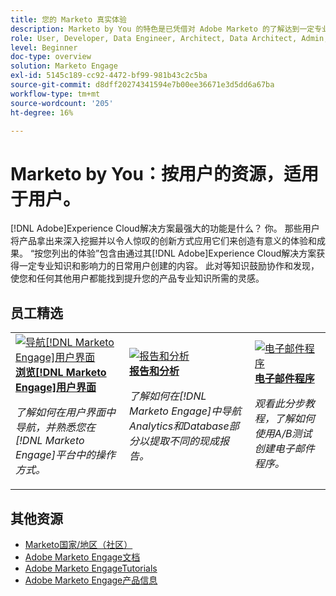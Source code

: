 ```yaml
---
title: 您的 Marketo 真实体验
description: Marketo by You 的特色是已凭借对 Adobe Marketo 的了解达到一定专业和影响力水平的普通用户创建的用户生成内容。
role: User, Developer, Data Engineer, Architect, Data Architect, Admin, Leader
level: Beginner
doc-type: overview
solution: Marketo Engage
exl-id: 5145c189-cc92-4472-bf99-981b43c2c5ba
source-git-commit: d8dff20274341594e7b00ee36671e3d5dd6a67ba
workflow-type: tm+mt
source-wordcount: '205'
ht-degree: 16%

---
```


# Marketo by You：按用户的资源，适用于用户。

[!DNL Adobe]Experience Cloud解决方案最强大的功能是什么？ 你。 那些用户将产品拿出来深入挖掘并以令人惊叹的创新方式应用它们来创造有意义的体验和成果。 “按您列出的体验”包含由通过其[!DNL Adobe]Experience Cloud解决方案获得一定专业知识和影响力的日常用户创建的内容。 此对等知识鼓励协作和发现，使您和任何其他用户都能找到提升您的产品专业知识所需的灵感。

<div id="recs-overview-body-1"></div>
<div id="recs-overview-body-2"></div>
<div id="recs-overview-body-3"></div>
<div id="recs-overview-body-4"></div>
<div id="recs-overview-body-5"></div>
<div id="recs-overview-body-6"></div>

<div id="staff-picks-section">

## 员工精选

<table>
<tr>
  <td>
    <a href="/help/marketo/fundamentals/ui-navigation.md">
      <img alt="导航[!DNL Marketo Engage]用户界面" src="https://video.tv.adobe.com/v/3450436?format=jpeg&captions=chi_hans" />
    </a>
    <div>
      <a href="/help/marketo/fundamentals/ui-navigation.md">
    <strong>浏览[!DNL Marketo Engage]用户界面</strong>
    </a>
    </div>
    <p>
    <em>了解如何在用户界面中导航，并熟悉您在[!DNL Marketo Engage]平台中的操作方式。</em>
    <p>
  </td>
  <td>
    <a href="/help/marketo/reporting/reporting-and-analytics.md">
      <img alt="报告和分析" src="https://video.tv.adobe.com/v/3446430?format=jpeg&captions=chi_hans" />
    </a>
    <div>
      <a href="/help/marketo/reporting/reporting-and-analytics.md">
    <strong>报告和分析</strong>
    </a>
    </div>
    <p>
    <em>了解如何在[!DNL Marketo Engage]中导航Analytics和Database部分以提取不同的现成报告。</em>
    <p>
  </td>
  <td>
    <a href="/help/marketo/programs/email-programs.md">
      <img alt="电子邮件程序" src="https://video.tv.adobe.com/v/3453377?format=jpeg&captions=chi_hans" />
    </a>
    <div>
      <a href="/help/marketo/programs/email-programs.md">
    <strong>电子邮件程序</strong>
    </a>
    </div>
    <p>
    <em>观看此分步教程，了解如何使用A/B测试创建电子邮件程序。</em>
    <p>
  </td>
</tr>
</table>

</div>

## 其他资源

* [Marketo国家/地区（社区）](https://nation.marketo.com/)
* [Adobe Marketo Engage文档](https://experienceleague.adobe.com/docs/marketo-engage.html?lang=zh-Hans)
* [Adobe Marketo EngageTutorials](https://experienceleague.adobe.com/docs/marketo-learn/tutorials/overview.html?lang=zh-Hans)
* [Adobe Marketo Engage产品信息](https://business.adobe.com/products/marketo/adobe-marketo.html)
